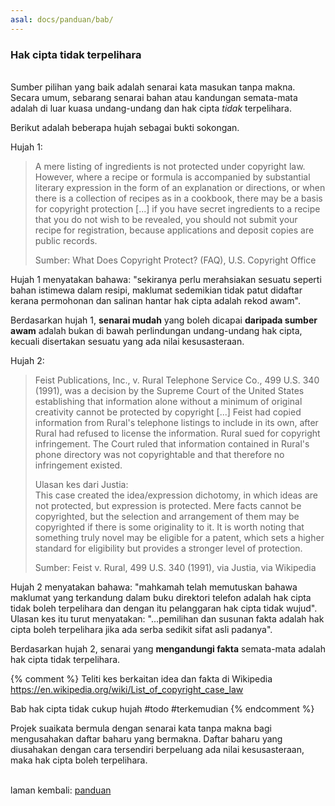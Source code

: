 ```yaml
---
asal: docs/panduan/bab/
---
```


### Hak cipta tidak terpelihara

&nbsp;  
Sumber pilihan yang baik adalah senarai kata masukan tanpa
makna. Secara umum, sebarang senarai bahan atau kandungan
semata-mata adalah di luar kuasa undang-undang dan hak cipta
*tidak* terpelihara.

Berikut adalah beberapa hujah sebagai bukti sokongan.

Hujah 1:

> A mere listing of ingredients is not protected under
> copyright law. However, where a recipe or formula is
> accompanied by substantial literary expression in the form
> of an explanation or directions, or when there is a
> collection of recipes as in a cookbook, there may be a
> basis for copyright protection [...] if you have secret
> ingredients to a recipe that you do not wish to be
> revealed, you should not submit your recipe for
> registration, because applications and deposit copies are
> public records.
>
> Sumber: What Does Copyright Protect? (FAQ),
> U.S. Copyright Office

Hujah 1 menyatakan bahawa: "sekiranya perlu merahsiakan
sesuatu seperti bahan istimewa dalam resipi, maklumat
sedemikian tidak patut didaftar kerana permohonan dan
salinan hantar hak cipta adalah rekod awam".

Berdasarkan hujah 1, **senarai mudah** yang boleh dicapai
**daripada sumber awam** adalah bukan di bawah perlindungan
undang-undang hak cipta, kecuali disertakan sesuatu yang ada
nilai kesusasteraan.

Hujah 2:

> Feist Publications, Inc., v. Rural Telephone Service Co.,
> 499 U.S. 340 (1991), was a decision by the Supreme Court
> of the United States establishing that information alone
> without a minimum of original creativity cannot be
> protected by copyright [...] Feist had copied information
> from Rural's telephone listings to include in its own,
> after Rural had refused to license the information. Rural
> sued for copyright infringement. The Court ruled that
> information contained in Rural's phone directory was not
> copyrightable and that therefore no infringement existed.
>
> Ulasan kes dari Justia:  
> This case created the idea/expression dichotomy, in which
> ideas are not protected, but expression is protected. Mere
> facts cannot be copyrighted, but the selection and
> arrangement of them may be copyrighted if there is some
> originality to it. It is worth noting that something truly
> novel may be eligible for a patent, which sets a higher
> standard for eligibility but provides a stronger level of
> protection.
>
> Sumber: Feist v. Rural, 499 U.S. 340 (1991), via Justia,
> via Wikipedia

Hujah 2 menyatakan bahawa: "mahkamah telah memutuskan bahawa
maklumat yang terkandung dalam buku direktori telefon adalah
hak cipta tidak boleh terpelihara dan dengan itu pelanggaran
hak cipta tidak wujud". Ulasan kes itu turut menyatakan:
"...pemilihan dan susunan fakta adalah hak cipta boleh
terpelihara jika ada serba sedikit sifat asli padanya".

Berdasarkan hujah 2, senarai yang **mengandungi fakta**
semata-mata adalah hak cipta tidak terpelihara.

{% comment %}
Teliti kes berkaitan idea dan fakta di Wikipedia
<https://en.wikipedia.org/wiki/List_of_copyright_case_law>

Bab hak cipta tidak cukup hujah #todo #terkemudian
{% endcomment %}

Projek suaikata bermula dengan senarai kata tanpa makna
bagi mengusahakan daftar baharu yang bermakna. Daftar baharu
yang diusahakan dengan cara tersendiri berpeluang ada
nilai kesusasteraan, maka hak cipta boleh terpelihara.

&nbsp;  
laman kembali: [panduan][0]

  [0]: ../index.md
